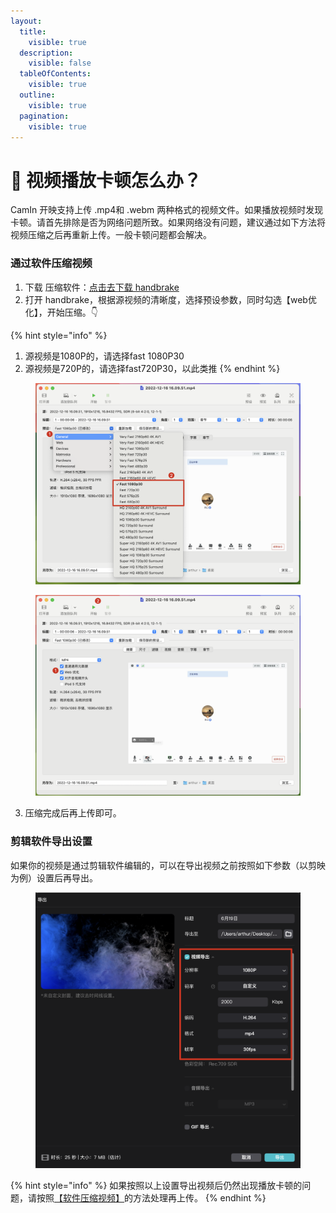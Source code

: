 ```yaml
---
layout:
  title:
    visible: true
  description:
    visible: false
  tableOfContents:
    visible: true
  outline:
    visible: true
  pagination:
    visible: true
---
```


# 🥸 视频播放卡顿怎么办？

CamIn 开映支持上传 .mp4和 .webm 两种格式的视频文件。如果播放视频时发现卡顿。请首先排除是否为网络问题所致。如果网络没有问题，建议通过如下方法将视频压缩之后再重新上传。一般卡顿问题都会解决。

### 通过软件压缩视频

1. 下载 压缩软件：[点击去下载 handbrake](https://handbrake.fr/downloads.php)
2. 打开 handbrake，根据源视频的清晰度，选择预设参数，同时勾选【web优化】，开始压缩。👇

{% hint style="info" %}
1. 源视频是1080P的，请选择fast 1080P30
2. 源视频是720P的，请选择fast720P30，以此类推
{% endhint %}

<figure><img src="../.gitbook/assets/image (43).png" alt=""><figcaption></figcaption></figure>

<figure><img src="../.gitbook/assets/image (44).png" alt=""><figcaption></figcaption></figure>

3. 压缩完成后再上传即可。

### 剪辑软件导出设置

如果你的视频是通过剪辑软件编辑的，可以在导出视频之前按照如下参数（以剪映为例）设置后再导出。

<figure><img src="../.gitbook/assets/image (45).png" alt=""><figcaption></figcaption></figure>

{% hint style="info" %}
如果按照以上设置导出视频后仍然出现播放卡顿的问题，请按照[【软件压缩视频】](shi-pin-bo-fang-ka-dun-zen-me-ban.md#tong-guo-ruan-jian-ya-suo-shi-pin)的方法处理再上传。
{% endhint %}
